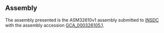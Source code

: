 

Assembly
--------

The assembly presented is the ASM32610v1 assembly submitted to
[INSDC](http://www.insdc.org) with the assembly accession
[GCA\_000326105.1](http://www.ebi.ac.uk/ena/data/view/GCA_000326105.1).
